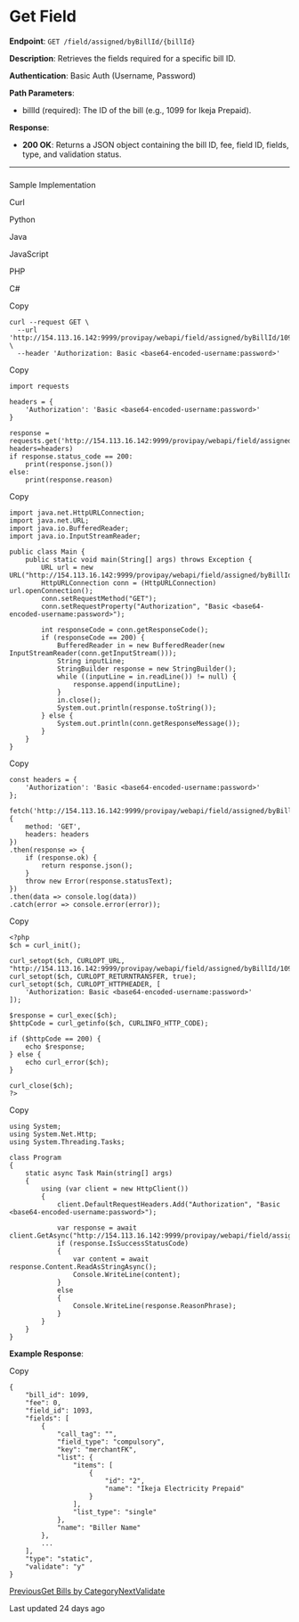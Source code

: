 # Get Field

**Endpoint**: `GET /field/assigned/byBillId/{billId}`

**Description**: Retrieves the fields required for a specific bill ID.

**Authentication**: Basic Auth (Username, Password)

**Path Parameters**:

*   billId (required): The ID of the bill (e.g., 1099 for Ikeja Prepaid).
    

**Response**:

*   **200 OK**: Returns a JSON object containing the bill ID, fee, field ID, fields, type, and validation status.
    

* * *

### 

[](#sample-implementation)

Sample Implementation

Curl

[](#tab-curl)

Python

[](#tab-python)

Java

[](#tab-java)

JavaScript

[](#tab-javascript)

PHP

[](#tab-php)

C#

[](#tab-c)

Copy

```
curl --request GET \
  --url 'http://154.113.16.142:9999/provipay/webapi/field/assigned/byBillId/1099' \
  --header 'Authorization: Basic <base64-encoded-username:password>'
```

Copy

```
import requests

headers = {
    'Authorization': 'Basic <base64-encoded-username:password>'
}

response = requests.get('http://154.113.16.142:9999/provipay/webapi/field/assigned/byBillId/1099', headers=headers)
if response.status_code == 200:
    print(response.json())
else:
    print(response.reason)
```

Copy

```
import java.net.HttpURLConnection;
import java.net.URL;
import java.io.BufferedReader;
import java.io.InputStreamReader;

public class Main {
    public static void main(String[] args) throws Exception {
        URL url = new URL("http://154.113.16.142:9999/provipay/webapi/field/assigned/byBillId/1099");
        HttpURLConnection conn = (HttpURLConnection) url.openConnection();
        conn.setRequestMethod("GET");
        conn.setRequestProperty("Authorization", "Basic <base64-encoded-username:password>");

        int responseCode = conn.getResponseCode();
        if (responseCode == 200) {
            BufferedReader in = new BufferedReader(new InputStreamReader(conn.getInputStream()));
            String inputLine;
            StringBuilder response = new StringBuilder();
            while ((inputLine = in.readLine()) != null) {
                response.append(inputLine);
            }
            in.close();
            System.out.println(response.toString());
        } else {
            System.out.println(conn.getResponseMessage());
        }
    }
}
```

Copy

```
const headers = {
    'Authorization': 'Basic <base64-encoded-username:password>'
};

fetch('http://154.113.16.142:9999/provipay/webapi/field/assigned/byBillId/1099', {
    method: 'GET',
    headers: headers
})
.then(response => {
    if (response.ok) {
        return response.json();
    }
    throw new Error(response.statusText);
})
.then(data => console.log(data))
.catch(error => console.error(error));
```

Copy

```
<?php
$ch = curl_init();

curl_setopt($ch, CURLOPT_URL, "http://154.113.16.142:9999/provipay/webapi/field/assigned/byBillId/1099");
curl_setopt($ch, CURLOPT_RETURNTRANSFER, true);
curl_setopt($ch, CURLOPT_HTTPHEADER, [
    'Authorization: Basic <base64-encoded-username:password>'
]);

$response = curl_exec($ch);
$httpCode = curl_getinfo($ch, CURLINFO_HTTP_CODE);

if ($httpCode == 200) {
    echo $response;
} else {
    echo curl_error($ch);
}

curl_close($ch);
?>
```

Copy

```
using System;
using System.Net.Http;
using System.Threading.Tasks;

class Program
{
    static async Task Main(string[] args)
    {
        using (var client = new HttpClient())
        {
            client.DefaultRequestHeaders.Add("Authorization", "Basic <base64-encoded-username:password>");

            var response = await client.GetAsync("http://154.113.16.142:9999/provipay/webapi/field/assigned/byBillId/1099");
            if (response.IsSuccessStatusCode)
            {
                var content = await response.Content.ReadAsStringAsync();
                Console.WriteLine(content);
            }
            else
            {
                Console.WriteLine(response.ReasonPhrase);
            }
        }
    }
}
```

**Example Response**:

Copy

```
{
    "bill_id": 1099,
    "fee": 0,
    "field_id": 1093,
    "fields": [
        {
            "call_tag": "",
            "field_type": "compulsory",
            "key": "merchantFK",
            "list": {
                "items": [
                    {
                        "id": "2",
                        "name": "Ikeja Electricity Prepaid"
                    }
                ],
                "list_type": "single"
            },
            "name": "Biller Name"
        },
        ...
    ],
    "type": "static",
    "validate": "y"
}
```

[PreviousGet Bills by Category](/provi-bill/get-bills-by-category)[NextValidate](/provi-bill/validate)

Last updated 24 days ago
